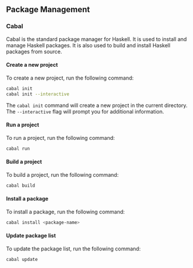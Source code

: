 ## Package Management

### Cabal

Cabal is the standard package manager for Haskell. It is used to install and manage Haskell packages. It is also used to build and install Haskell packages from source.

#### Create a new project

To create a new project, run the following command:

```bash
cabal init
cabal init --interactive
```

The `cabal init` command will create a new project in the current directory. The `--interactive` flag will prompt you for additional information.

#### Run a project

To run a project, run the following command:

```bash
cabal run
```

#### Build a project

To build a project, run the following command:

```bash
cabal build
```

#### Install a package

To install a package, run the following command:

```bash
cabal install <package-name>
```

#### Update package list

To update the package list, run the following command:

```bash
cabal update
```
